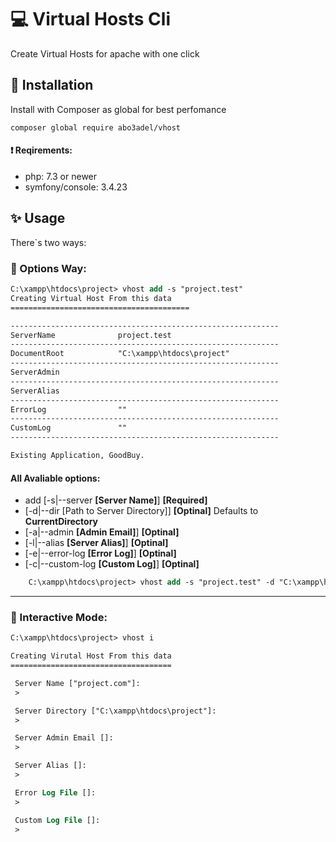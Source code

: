 # :computer: Virtual Hosts Cli
Create Virtual Hosts for apache with one click

## :wrench: Installation
Install with Composer as global for best perfomance
```
composer global require abo3adel/vhost
```
#### :heavy_exclamation_mark: Reqirements:
* php: 7.3 or newer
* symfony/console: 3.4.23


## :sparkles: Usage
There`s two ways:
### :fax: Options Way:
```ps 
C:\xampp\htdocs\project> vhost add -s "project.test"
Creating Virtual Host From this data
========================================

------------------------------------------------------------
ServerName              project.test
------------------------------------------------------------
DocumentRoot            "C:\xampp\htdocs\project"
------------------------------------------------------------
ServerAdmin             
------------------------------------------------------------
ServerAlias             
------------------------------------------------------------
ErrorLog                ""
------------------------------------------------------------
CustomLog               ""
------------------------------------------------------------

Existing Application, GoodBuy.
```

#### All Avaliable options:

* add [-s|--server **[Server Name]**] **[Required]**
* [-d|--dir [Path to Server Directory]] **[Optinal]** Defaults to **CurrentDirectory**
* [-a|--admin **[Admin Email]**] **[Optinal]**
* [-l|--alias **[Server Alias]**] **[Optinal]**
* [-e|--error-log **[Error Log]**] **[Optinal]**
* [-c|--custom-log **[Custom Log]**] **[Optinal]**
```ps
    C:\xampp\htdocs\project> vhost add -s "project.test" -d "C:\xampp\htdocs\someOtherApp" -a "example@some.com" -l "dev.preoject.test" -e "path/to/error/file.log" -c "path/to/custom/file.log"
```
---
### :gift: Interactive Mode:
```ps
C:\xampp\htdocs\project> vhost i

Creating Virutal Host From this data
====================================

 Server Name ["project.com"]:
 >

 Server Directory ["C:\xampp\htdocs\project"]:
 >

 Server Admin Email []:
 >

 Server Alias []:
 >

 Error Log File []:
 >

 Custom Log File []:
 >

```

